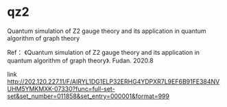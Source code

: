 # qz2
Quantum simulation of Z2 gauge theory and its application in quantum algorithm of graph theory

Ref： 《Quantum simulation of Z2 gauge theory and its application in quantum algorithm of graph theory》. Fudan. 2020.8   

link http://202.120.227.11/F/AIRYL1DG1ELP32ERHG4YDPXR7L9EF6B91FE384NVUHM5YMKMXK-07330?func=full-set-set&set_number=011858&set_entry=000001&format=999
